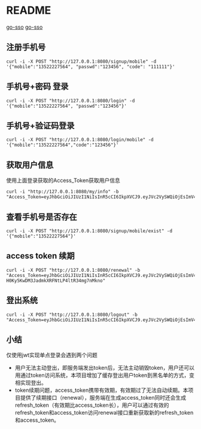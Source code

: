 # README

[go-sso](https://segmentfault.com/a/1190000022909135)
[go-sso](https://github.com/guyan0319/go-sso)

## 注册手机号

```shell
curl -i -X POST "http://127.0.0.1:8080/signup/mobile" -d '{"mobile":"13522227564", "passwd":"123456", "code": "111111"}'
```

## 手机号+密码 登录

```shell
curl -i -X POST "http://127.0.0.1:8080/login" -d '{"mobile":"13522227564", "passwd":"123456"}'
```

## 手机号+验证码登录

```shell
curl -i -X POST "http://127.0.0.1:8080/login/mobile" -d '{"mobile":"13522227564","code":"123456"}'
```

## 获取用户信息

使用上面登录获取的Access_Token获取用户信息

```
curl -i "http://127.0.0.1:8080/my/info" -b "Access_Token=eyJhbGciOiJIUzI1NiIsInR5cCI6IkpXVCJ9.eyJVc2VySWQiOjEsImV4cCI6MTYzNjEwNjMyOH0.n59WjHkYASfdv9IhrH1ngTN6ECBMi6o1t05NrzgHnxw"
```

## 查看手机号是否存在

```
curl -i -X POST "http://127.0.0.1:8080/signup/mobile/exist" -d '{"mobile":"13522227564"}'
```

## access token 续期

```
curl -i -X POST "http://127.0.0.1:8080/renewal" -b "Access_Token=eyJhbGciOiJIUzI1NiIsInR5cCI6IkpXVCJ9.eyJVc2VySWQiOjEsImV4cCI6MTYzNjEwNjMyOH0.n59WjHkYASfdv9IhrH1ngTN6ECBMi6o1t05NrzgHnxw;Refresh_Token=eyJhbGciOiJIUzI1NiIsInR5cCI6IkpXVCJ9.eyJVc2VySWQiOjEsImV4cCI6MTYzNjEwODEyOH0.35GZNL-H0Ky5KwDM3JadmkXRFNtLP4ltR34mg7nMkno"
```

## 登出系统

```
curl -i -X POST "http://127.0.0.1:8080/logout" -b "Access_Token=eyJhbGciOiJIUzI1NiIsInR5cCI6IkpXVCJ9.eyJVc2VySWQiOjEsImV4cCI6MTYzNjEwNjMyOH0.n59WjHkYASfdv9IhrH1ngTN6ECBMi6o1t05NrzgHnxw"
```

## 小结

仅使用jwt实现单点登录会遇到两个问题

- 用户无法主动登出，即服务端发出token后，无法主动销毁token，用户还可以用通过token访问系统，本项目增加了缓存登出用户token到黑名单的方式，变相实现登出。
- token续期问题，access_token携带有效期，有效期过了无法自动续期。本项目提供了续期接口（renewal），服务端在生成access_token同时还会生成refresh_token（有效期比access_token长），用户可以通过有效的refresh_token和access_token访问renewal接口重新获取新的refresh_token和access_token。
